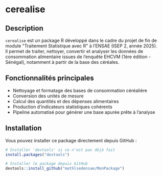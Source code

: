 # cerealise

## Description

`cerealise` est un package R développé dans le cadre du projet de fin de module "Traitement Statistique avec R" à l’ENSAE (ISEP 2, année 2025).  
Il permet de traiter, nettoyer, convertir et analyser les données de consommation alimentaire issues de l’enquête EHCVM (1ère édition - Sénégal), notamment à partir de la base des céréales.

## Fonctionnalités principales

- Nettoyage et formatage des bases de consommation céréalière
- Conversion des unités de mesure
- Calcul des quantités et des dépenses alimentaires
- Production d’indicateurs statistiques cohérents
- Pipeline automatisé pour générer une base apurée prête à l’analyse

## Installation

Vous pouvez installer ce package directement depuis GitHub :

```r
# Installer 'devtools' si ce n'est pas déjà fait
install.packages("devtools")

# Installer le package depuis GitHub
devtools::install_github("mathlsedensae/MonPackage")
